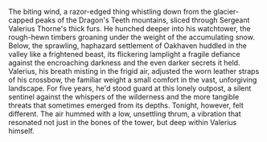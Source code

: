 The biting wind, a razor-edged thing whistling down from the glacier-capped peaks of the Dragon's Teeth mountains, sliced through Sergeant Valerius Thorne's thick furs.  He hunched deeper into his watchtower, the rough-hewn timbers groaning under the weight of the accumulating snow.  Below, the sprawling, haphazard settlement of Oakhaven huddled in the valley like a frightened beast, its flickering lamplight a fragile defiance against the encroaching darkness and the even darker secrets it held.  Valerius, his breath misting in the frigid air, adjusted the worn leather straps of his crossbow, the familiar weight a small comfort in the vast, unforgiving landscape.  For five years, he'd stood guard at this lonely outpost, a silent sentinel against the whispers of the wilderness and the more tangible threats that sometimes emerged from its depths. Tonight, however, felt different.  The air hummed with a low, unsettling thrum, a vibration that resonated not just in the bones of the tower, but deep within Valerius himself.
